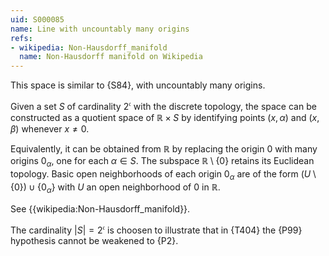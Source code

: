 ```yaml
---
uid: S000085
name: Line with uncountably many origins
refs:
- wikipedia: Non-Hausdorff_manifold
  name: Non-Hausdorff manifold on Wikipedia
---
```


This space is similar to {S84}, with uncountably many origins.

Given a set $S$ of cardinality $2^\mathfrak c$ with the discrete topology, the space can be constructed as a quotient space of $\mathbb R \times S$ by identifying points $(x,\alpha)$ and $(x,\beta)$ whenever $x\ne 0$.

Equivalently, it can be obtained from $\mathbb R$ by replacing the origin $0$ with many origins $0_\alpha$, one for each $\alpha \in S$.  The subspace $\mathbb R\setminus\{0\}$ retains its Euclidean topology. Basic open neighborhoods of each origin $0_\alpha$ are of the form $(U\setminus \{0\})\cup \{0_\alpha\}$ with $U$ an open neighborhood of $0$ in $\mathbb R$.

See {{wikipedia:Non-Hausdorff_manifold}}.

The cardinality $|S|=2^\mathfrak c$ is choosen to illustrate that in {T404} the {P99} hypothesis cannot be weakened to {P2}.
